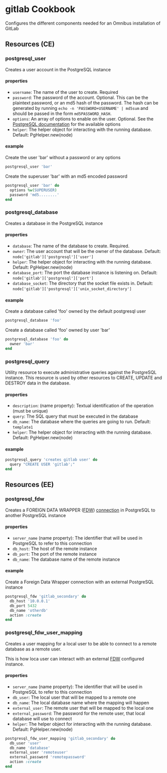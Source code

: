 # gitlab Cookbook

Configures the different components needed for an Omnibus installation of GitLab

## Resources (CE)

### postgresql_user

Creates a user account in the PostgreSQL instance

#### properties

* `username`: The name of the user to create. Required
* `password`: The password of the account. Optional. This can be the plaintext password, or an md5 hash of the password. The hash can be generated by running `echo -n 'PASSWORD+USERNAME' | md5sum` and should be passed in the form `md5PASSWORD_HASH`.
* `options`: An array of options to enable on the user. Optional. See the [PostgreSQL documentation](https://www.postgresql.org/docs/9.6/static/sql-createuser.html) for the available options
* `helper`: The helper object for interacting with the running database. Default: PgHelper.new(node)

#### example

Create the user 'bar' without a password or any options

```ruby
postgresql_user 'bar'
```

Create the superuser 'bar' with an md5 encoded password
```ruby
postgresql_user 'bar' do
  options %w(SUPERUSER)
  password 'md5........'
end
```

### postgresql_database

Creates a database in the PostgreSQL instance

#### properties

* `database`: The name of the database to create. Required.
* `owner`: The user account that will be the owner of the database. Default: `node['gitlab']['postgresql']['user']`
* `helper`: The helper object for interacting with the running database. Default: PgHelper.new(node)
* `database_port`: The port the database instance is listening on. Default: `node['gitlab']['postgresql']['port']`
* `database_socket`: The directory that the socket file exists in. Default: `node['gitlab']['postgresql']['unix_socket_directory']`

#### example

Create a database called 'foo' owned by the default postgresql user

```ruby
postgresql_database 'foo'
```

Create a database called 'foo' owned by user 'bar'

```ruby
postgresql_database 'foo' do
  owner 'bar'
end
```

### postgresql_query

Utility resource to execute administrative queries against the PostgreSQL instance.
This resource is used by other resources to CREATE, UPDATE and DESTROY data in the database.

#### properties

* `description`: (name property): Textual identification of the operation (must be unique)
* `query`: The SQL query that must be executed in the database
* `db_name`: The database where the queries are going to run. Default: `template1`
* `helper`: The helper object for interacting with the running database. Default: PgHelper.new(node)

#### example

```ruby
postgresql_query 'creates gitlab user' do
  query "CREATE USER 'gitlab';" 
end
```

## Resources (EE)

### postgresql_fdw

Creates a FOREIGN DATA WRAPPER ([FDW]) [connection][FDW-CONNECTION] in PostgreSQL to another PostgreSQL instance

#### properties

* `server_name` (name property): The identifier that will be used in PostgreSQL to refer to this connection
* `db_host`: The host of the remote instance 
* `db_port`: The port of the remote instance
* `db_name`: The database name of the remote instance

#### example

Create a Foreign Data Wrapper connection with an external PostgreSQL instance

```ruby
postgresql_fdw 'gitlab_secondary' do
  db_host '10.0.0.1'
  db_port 5432
  db_name 'otherdb'
  action :create
end

```

### postgresql_fdw_user_mapping

Creates a user mapping for a local user to be able to connect to a remote database as a remote user.

This is how loca user can interact with an external [FDW] configured instance.

#### properties

* `server_name` (name property): The identifier that will be used in PostgreSQL to refer to this connection
* `db_user`: The local user that will be mapped to a remote one
* `db_name`: The local database name where the mapping will happen
* `external_user`: The remote user that will be mapped to the local one
* `external_password`: The password for the remote user, that local database will use to connect
* `helper`: The helper object for interacting with the running database. Default: PgHelper.new(node)

```ruby
postgresql_fdw_user_mapping 'gitlab_secondary' do
  db_user 'user'
  db_name 'database'
  external_user 'remoteuser'
  external_password 'remotepassword'
  action :create
end
```

[FDW]: https://www.postgresql.org/docs/9.6/static/postgres-fdw.html
[FDW-CONNECTION]: https://www.postgresql.org/docs/9.6/static/sql-createserver.html
